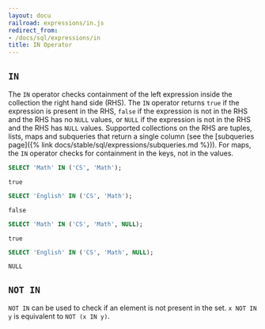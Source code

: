 ```yaml
---
layout: docu
railroad: expressions/in.js
redirect_from:
- /docs/sql/expressions/in
title: IN Operator
---
```


<div id="rrdiagram"></div>

## `IN`

The `IN` operator checks containment of the left expression inside the collection the right hand side (RHS). The `IN` operator returns `true` if the expression is present in the RHS, `false` if the expression is not in the RHS and the RHS has no `NULL` values, or `NULL` if the expression is not in the RHS and the RHS has `NULL` values. Supported collections on the RHS are tuples, lists, maps and subqueries that return a single column (see the [subqueries page]({% link docs/stable/sql/expressions/subqueries.md %})). For maps, the `IN` operator checks for containment in the keys, not in the values.

```sql
SELECT 'Math' IN ('CS', 'Math');
```

```text
true
```

```sql
SELECT 'English' IN ('CS', 'Math');
```

```text
false
```

```sql
SELECT 'Math' IN ('CS', 'Math', NULL);
```

```text
true
```

```sql
SELECT 'English' IN ('CS', 'Math', NULL);
```

```text
NULL
```

## `NOT IN`

`NOT IN` can be used to check if an element is not present in the set. `x NOT IN y` is equivalent to `NOT (x IN y)`.